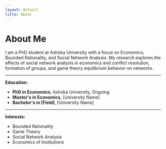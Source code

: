 ```yaml
---
layout: default
title: About
---
```


# About Me

I am a PhD student at Ashoka University with a focus on Economics, Bounded Rationality, and Social Network Analysis. My research explores the effects of social network analysis in economics and conflict resolution, formation of groups, and game theory equilibrium behavior on networks.

---

**Education:**

- **PhD in Economics**, Ashoka University, Ongoing
- **Master's in Economics**, [University Name]
- **Bachelor's in [Field]**, [University Name]

---

**Interests:**

- Bounded Rationality
- Game Theory
- Social Network Analysis
- Economics of Institutions

